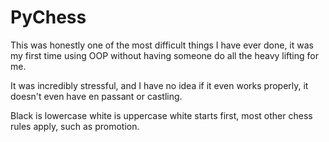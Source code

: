 # PyChess

This was honestly one of the most difficult things I have ever done, it was my first time using OOP without having someone do all the heavy lifting for me.

It was incredibly stressful, and I have no idea if it even works properly, it doesn't even have en passant or castling.

Black is lowercase white is uppercase white starts first, most other chess rules apply, such as promotion.
